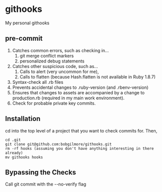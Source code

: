 githooks
========

My personal githooks

pre-commit
----------
1. Catches common errors, such as checking in...
    1. git merge conflict markers
    2. personalized debug statements
2. Catches other suspicious code, such as...
    1. Calls to alert (very uncommon for me),
    2. Calls to flatten (because Hash.flatten is not available in Ruby 1.8.7)
3. Syntax-check all .rb files
4. Prevents accidental changes to .ruby-version (and .rbenv-version)
5. Ensures that changes to assets are accompanied by a change to production.rb (required in my main work environment).
6. Check for probable private key commits.

Installation
------------
cd into the top level of a project that you want to check commits for.  Then,

    cd .git
    git clone git@github.com:bobgilmore/githooks.git
    rm -rf hooks (assuming you don't have anything interesting in there already)
    mv githooks hooks

Bypassing the Checks
--------------------
Call git commit with the --no-verify flag
